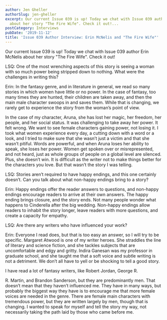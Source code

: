 ```yaml
---
author: Jen Gheller
authorSlug: jen-gheller
excerpt: Our current Issue 039 is up! Today we chat with Issue 039 author Erin McNelis
  about her story "The Fire Wife". Check it out!...
postCategory: Interviews
pubDate: '2019-11-12'
title: 'Issue 039 Author Interview: Erin McNelis and "The Fire Wife"'
---
```

Our current Issue 039 is up! Today we chat with Issue 039 author Erin McNelis about her story "The Fire Wife". Check it out!

LSQ: One of the most wrenching aspects of this story is seeing a woman with so much power being stripped down to nothing. What were the challenges in writing this?

Erin: In the fantasy genre, and in literature in general, we read so many stories in which women have little or no power. In the case of fantasy, too many times they are hunted, their children are taken away, and then the main male character swoops in and saves them. While that is changing, we rarely get to experience the story from the woman’s point of view.

In the case of my character, Aruna, she has lost her magic, her freedom, her people, and her social status. It was challenging to take away her power. It felt wrong. We want to see female characters gaining power, not losing it. I took what women experience every day, a cutting down with a word or a look, and I tried to make sure that she wasn’t just a victim and that she wasn’t pitiful. Words are powerful, and when Aruna loses her ability to speak, she loses her power. Women get spoken over or misrepresented, and not heard, just as whole groups of people on a global level are silenced. Plus, she doesn’t win. It is difficult as the writer not to make things better for the characters you love. But that wasn’t the story I was telling.

LSQ: Stories aren’t required to have happy endings, and this one certainly doesn’t. Can you talk about what non-happy endings bring to a story?

Erin: Happy endings offer the reader answers to questions, and non-happy endings encourage readers to arrive at their own answers. The happy ending brings closure, and the story ends. Not many people wonder what happens to Cinderella after the big wedding. Non-happy endings allow readers to inhabit the story longer, leave readers with more questions, and create a capacity for empathy.

LSQ: Are there any writers who have influenced your work?

Erin: Everyone I read does, but that is too easy an answer, so I will try to be specific. Margaret Atwood is one of my writer heroes. She straddles the line of literary and science fiction, and she tackles subjects that are uncomfortable and edgy and gritty. Indira Ganesan was my professor in graduate school, and she taught me that a soft voice and subtle writing is not a detriment. We don’t all have to yell or be shocking to tell a good story.

I have read a lot of fantasy writers, like Robert Jordan, George R.

R. Martin, and Brandon Sanderson, but they are predominantly men. That doesn’t mean that they haven’t influenced me. They have in many ways, but probably the biggest way they have is to encourage me that more female voices are needed in the genre. There are female main characters with tremendous power, but they are written largely by men, though that is changing. I wanted to speak for myself and tell the story my way, not necessarily taking the path laid by those who came before me.